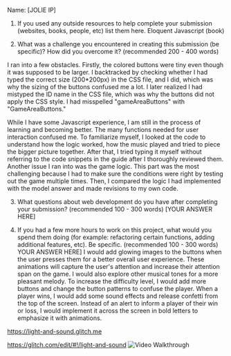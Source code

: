 Name: [JOLIE IP]

1. If you used any outside resources to help complete your submission (websites, books, people, etc) list them here. Eloquent Javascript (book)

2. What was a challenge you encountered in creating this submission (be specific)? How did you overcome it? (recommended 200 - 400 words) 

I ran into a few obstacles. Firstly, the colored buttons were tiny even though it was supposed to be larger. I backtracked by checking whether I had typed the correct size (200*200px) in the CSS file, and I did, which was why the sizing of the buttons confused me a lot. I later realized I had mistyped the ID name in the CSS file, which was why the buttons did not apply the CSS style.  I had misspelled "gameAreaButtons" with "GameAreaButtons."

While I have some Javascript experience, I am still in the process of learning and becoming better. The many functions needed for user interaction confused me. To familiarize myself,  I looked at the code to understand how the logic worked, how the music played and tried to piece the bigger picture together. After that, I tried typing it myself without referring to the code snippets in the guide after I thoroughly reviewed them. Another issue I ran into was the game logic.  This part was the most challenging because I had to make sure the conditions were right by testing out the game multiple times. Then, I compared the logic I had implemented with the model answer and made revisions to my own code. 

3. What questions about web development do you have after completing your submission? (recommended 100 - 300 words) [YOUR ANSWER HERE]

4. If you had a few more hours to work on this project, what would you spend them doing (for example: refactoring certain functions, adding additional features, etc). Be specific. (recommended 100 - 300 words) YOUR ANSWER HERE]
I would add glowing images to the buttons when the user presses them for a better overall user experience. These animations will capture the user's attention and increase their attention span on the game.  I would also explore other musical tones for a more pleasant melody. To increase the difficulty level, I would add more buttons and change the button patterns to confuse the player. When a player wins, I would add some sound effects and release confetti from the top of the screen. Instead of an alert to inform a player of their win or loss, I would implement it across the screen in bold letters to emphasize it with animations.

https://light-and-sound.glitch.me  

https://glitch.com/edit/#!/light-and-sound 
<img src='http://g.recordit.co/Q50x1E5JuJ.gif' title='Video Walkthrough' width='' alt='Video Walkthrough' />

